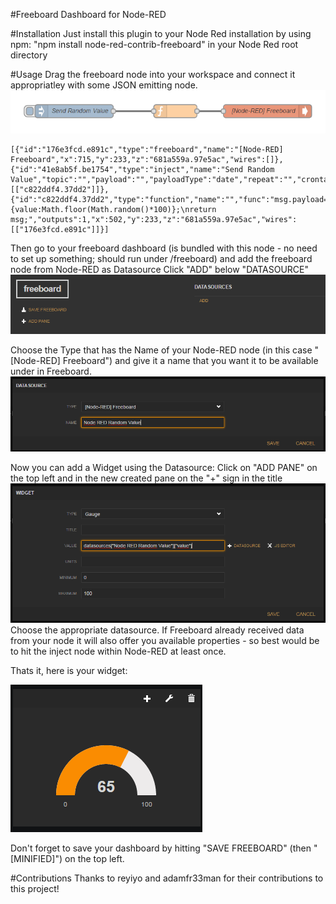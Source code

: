 #Freeboard Dashboard for Node-RED

#Installation
Just install this plugin to your Node Red installation by using npm: "npm install node-red-contrib-freeboard" in your Node Red root directory

#Usage
Drag the freeboard node into your workspace and connect it appropriatley with some JSON emitting node.
![Node RED Flow](./docs/node_red_flow.png)
```
[{"id":"176e3fcd.e891c","type":"freeboard","name":"[Node-RED] Freeboard","x":715,"y":233,"z":"681a559a.97e5ac","wires":[]},{"id":"41e8ab5f.be1754","type":"inject","name":"Send Random Value","topic":"","payload":"","payloadType":"date","repeat":"","crontab":"","once":false,"x":268,"y":233,"z":"681a559a.97e5ac","wires":[["c822ddf4.37dd2"]]},{"id":"c822ddf4.37dd2","type":"function","name":"","func":"msg.payload={value:Math.floor(Math.random()*100)};\nreturn msg;","outputs":1,"x":502,"y":233,"z":"681a559a.97e5ac","wires":[["176e3fcd.e891c"]]}]
```

Then go to your freeboard dashboard (is bundled with this node - no need to set up something; should run under /freeboard) and add the freeboard node from Node-RED as Datasource
Click "ADD" below "DATASOURCE"
![Add Datasource](./docs/freeboard_add_ds.png)

Choose the Type that has the Name of your Node-RED node (in this case "[Node-RED] Freeboard") and give it a name that you want it to be available under in Freeboard.
![Save Datasource](./docs/freeboard_save_ds.png)

Now you can add a Widget using the Datasource: Click on "ADD PANE" on the top left and in the new created pane on the "+" sign in the title
![Create Widget](./docs/freeboard_create_widget.png)
Choose the appropriate datasource. If Freeboard already received data from your node it will also offer you available properties - so best would be to hit the inject node within Node-RED at least once.

Thats it, here is your widget:

![Widget](./docs/freeboard_widget.png)

Don't forget to save your dashboard by hitting "SAVE FREEBOARD" (then "[MINIFIED]") on the top left.

#Contributions
Thanks to reyiyo and adamfr33man for their contributions to this project!
